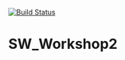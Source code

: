 [![Build Status](https://app.travis-ci.com/Node3009/SW_Workshop2.svg?branch=main)](https://app.travis-ci.com/Node3009/SW_Workshop2)
# SW_Workshop2
